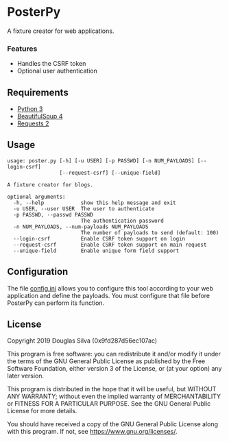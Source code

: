 # PosterPy
A fixture creator for web applications.

### Features
- Handles the CSRF token
- Optional user authentication

## Requirements
- [Python 3](https://www.python.org/)
- [BeautifulSoup 4](https://www.crummy.com/software/BeautifulSoup/)
- [Requests 2](https://requests.kennethreitz.org//en/master/)

## Usage
```
usage: poster.py [-h] [-u USER] [-p PASSWD] [-n NUM_PAYLOADS] [--login-csrf]
                 [--request-csrf] [--unique-field]

A fixture creator for blogs.

optional arguments:
  -h, --help            show this help message and exit
  -u USER, --user USER  The user to authenticate
  -p PASSWD, --passwd PASSWD
                        The authentication password
  -n NUM_PAYLOADS, --num-payloads NUM_PAYLOADS
                        The number of payloads to send (default: 100)
  --login-csrf          Enable CSRF token support on login
  --request-csrf        Enable CSRF token support on main request
  --unique-field        Enable unique form field support
```

## Configuration
The file [config.ini](https://github.com/o-alquimista/PosterPy/blob/master/config/config.ini)
allows you to configure this tool according to your web application and define
the payloads. You must configure that file before PosterPy can perform its function.

## License
Copyright 2019 Douglas Silva (0x9fd287d56ec107ac)

This program is free software: you can redistribute it and/or modify
it under the terms of the GNU General Public License as published by
the Free Software Foundation, either version 3 of the License, or
(at your option) any later version.

This program is distributed in the hope that it will be useful,
but WITHOUT ANY WARRANTY; without even the implied warranty of
MERCHANTABILITY or FITNESS FOR A PARTICULAR PURPOSE.  See the
GNU General Public License for more details.

You should have received a copy of the GNU General Public License
along with this program.  If not, see <https://www.gnu.org/licenses/>.